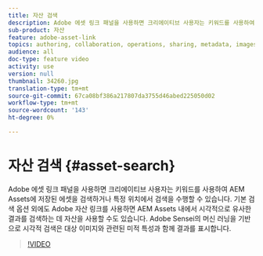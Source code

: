 ```yaml
---
title: 자산 검색
description: Adobe 에셋 링크 패널을 사용하면 크리에이티브 사용자는 키워드를 사용하여 AEM Assets에 저장된 에셋을 검색하거나 특정 위치에서 검색을 수행할 수 있습니다. 기본 검색 옵션 외에도 Adobe 자산 링크를 사용하면 AEM Assets 내에서 시각적으로 유사한 결과를 검색하는 데 자산을 사용할 수도 있습니다. Adobe Sensei의 머신 러닝을 기반으로 시각적 검색은 대상 이미지와 관련된 미적 특성과 함께 결과를 표시합니다.
sub-product: 자산
feature: adobe-asset-link
topics: authoring, collaboration, operations, sharing, metadata, images, search, operations
audience: all
doc-type: feature video
activity: use
version: null
thumbnail: 34260.jpg
translation-type: tm+mt
source-git-commit: 67ca08bf386a217807da3755d46abed225050d02
workflow-type: tm+mt
source-wordcount: '143'
ht-degree: 0%

---
```



# 자산 검색 {#asset-search}

Adobe 에셋 링크 패널을 사용하면 크리에이티브 사용자는 키워드를 사용하여 AEM Assets에 저장된 에셋을 검색하거나 특정 위치에서 검색을 수행할 수 있습니다. 기본 검색 옵션 외에도 Adobe 자산 링크를 사용하면 AEM Assets 내에서 시각적으로 유사한 결과를 검색하는 데 자산을 사용할 수도 있습니다. Adobe Sensei의 머신 러닝을 기반으로 시각적 검색은 대상 이미지와 관련된 미적 특성과 함께 결과를 표시합니다.

>[!VIDEO](https://video.tv.adobe.com/v/34260/?quality=12)
